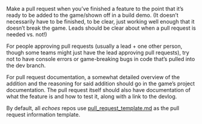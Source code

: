 Make a pull request when you’ve finished a feature to the point that it’s ready to be added to the game/shown off in a build demo. (It doesn’t necessarily have to be finished, to be clear, just working well enough that it doesn’t break the game. Leads should be clear about when a pull request is needed vs. not!)

For people approving pull requests (usually a lead + one other person, though some teams might just have the lead approving pull requests), try not to have console errors or game-breaking bugs in code that’s pulled into the dev branch.

For pull request documentation, a somewhat detailed overview of the addition and the reasoning for said addition should go in the game’s project documentation. The pull request itself should also have documentation of what the feature is and how to test it, along with a link to the devlog.

By default, all *echoes* repos use [pull_request_template.md](../.github/pull_request_template.md) as the pull request information template.
